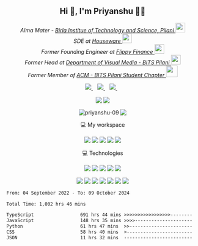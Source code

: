 
<h2 align='center'> Hi 👋, I'm Priyanshu 👨‍💻</h2>


<p align='center'><em>Alma Mater - <a href="https://www.bits-pilani.ac.in/">Birla Institue of Technology and Science, Pilani </a><img src="https://media.giphy.com/media/fYSnHlufseco8Fh93Z/giphy.gif" width="25"></br>SDE at <a href="https://houseware.io/">Houseware </a><img src="https://media.giphy.com/media/WUlplcMpOCEmTGBtBW/giphy.gif" width="25"></br>Former Founding Engineer at <a href="https://www.flippyfinance.com/">Flippy Finance </a><img src="https://media.giphy.com/media/WUlplcMpOCEmTGBtBW/giphy.gif" width="25"></br>Former Head at <a href="https://www.bits-dvm.org">Department of Visual Media - BITS Pilani </a><img src="https://media.giphy.com/media/WUlplcMpOCEmTGBtBW/giphy.gif" width="25"> </br> Former Member of <a href="http://bitsacm.acm.org/index.html">  ACM - BITS Pilani Student Chapter </a><img src="https://media.giphy.com/media/ZVik7pBtu9dNS/giphy.gif" width="30"> 
</em></p>


<!--
**priyanshu-09/priyanshu-09** is a ✨ _special_ ✨ repository because its `README.md` (this file) appears on your GitHub profile.### Hi there 👋

Sirius GIF 
<img align='right' src="https://media.giphy.com/media/3ErmSXChvkv5u/giphy.gif" width="300">

Github Link
<a href="https://github.com/priyanshu-09">
  <img src="https://img.shields.io/badge/GitHub-100000?style=for-the-badge&logo=github&logoColor=white" />
</a>&nbsp;&nbsp;

Here are some ideas to get you started:

- 🔭 I’m currently working on ...
- 🌱 I’m currently learning ...
- 👯 I’m looking to collaborate on ...
- 🤔 I’m looking for help with ...
- 💬 Ask me about ...
- 📫 How to reach me: ...
- 😄 Pronouns: ...
- ⚡ Fun fact: ...
-->

<p align='center'>
  <a href="mailto:f20190558@pilani.bits-pilani.ac.in">
    <img src="https://img.shields.io/badge/Gmail-D14836?style=for-the-badge&logo=gmail&logoColor=white" />
  </a>&nbsp;&nbsp;
   <a href="https://www.linkedin.com/in/priyanshu-3109/">
    <img src="https://img.shields.io/badge/linkedin-%230077B5.svg?&style=for-the-badge&logo=linkedin&logoColor=white" />
  </a>&nbsp;&nbsp;
  <a href="https://instagram.com/damn_sirius">
    <img src="https://img.shields.io/badge/instagram-%23E4405F.svg?&style=for-the-badge&logo=instagram&logoColor=white" />        
  </a>&nbsp;&nbsp;
   
</p>

<p align="center">
  <img align="center" src="https://img.shields.io/github/followers/priyanshu-09?style=social" />  
  <img align="center" src="https://visitor-badge.laobi.icu/badge?page_id=priyanshu-09.visitor-badge" />
</p>

<p align='center'><img align='center' src="https://github-readme-stats.vercel.app/api?username=priyanshu-09&show_icons=true&theme=gotham&count_private=true" alt="priyanshu-09" />
 <img align="center" src="https://github-readme-streak-stats.herokuapp.com/?user=priyanshu-09&theme=dark" /> 
</p>

<p align='center'>
  💻 My workspace<br/><br/>
  <img src="https://img.shields.io/badge/mac%20os-000000?style=for-the-badge&logo=macos&logoColor=F0F0F0" />
  <img src='https://img.shields.io/badge/Visual_Studio_Code-0078D4?style=for-the-badge&logo=visual%20studio%20code&logoColor=white' />
  <img src="https://img.shields.io/badge/M1%20Pro%20-%230071C5.svg?&style=for-the-badge&logo=apple&logoColor=white" />
  <img src="https://img.shields.io/badge/RAM-16GB-%230071C5.svg?&style=for-the-badge&logoColor=white" />
  <img src="https://img.shields.io/badge/iOS-000000?style=for-the-badge&logo=ios&logoColor=white" />
</p>

<p align='center'>
  💻 Technologies<br/><br/>
  <img src='https://img.shields.io/badge/Python-14354C?style=for-the-badge&logo=python&logoColor=white' />
  <img src='https://img.shields.io/badge/JavaScript-F7DF1E?style=for-the-badge&logo=javascript&logoColor=black' />
  <img src="https://img.shields.io/badge/typescript-%23007ACC.svg?style=for-the-badge&logo=typescript&logoColor=white" />
  <img src='https://img.shields.io/badge/HTML5-E34F26?style=for-the-badge&logo=html5&logoColor=white' />
  <img src='https://img.shields.io/badge/CSS3-1572B6?style=for-the-badge&logo=css3&logoColor=white' />
</p>
<p align='center'>
  <img src='https://img.shields.io/badge/React-20232A?style=for-the-badge&logo=react&logoColor=61DAFB' />
  <img src='https://img.shields.io/badge/RASPBERRY%20PI-C51A4A.svg?&style=for-the-badge&logo=raspberry%20pi&logoColor=white' />
  <img src='https://img.shields.io/badge/Node.js-43853D?style=for-the-badge&logo=node.js&logoColor=white' />
  <img src='https://img.shields.io/badge/Express.js-000000?style=for-the-badge&logo=express&logoColor=white' />
  <img src='https://img.shields.io/badge/React Native-20232A?style=for-the-badge&logo=react&logoColor=61DAFB' />
   <img src='https://img.shields.io/badge/Next-black?style=for-the-badge&logo=next.js&logoColor=white' />
  <img src='https://img.shields.io/badge/Sass-CC6699?style=for-the-badge&logo=sass&logoColor=white' />
  
</p>

<!--
<p align="center">
  <img align="center" src="https://github-readme-stats.vercel.app/api/wakatime?username=priyanshu-09&layout=compact&theme=dark" />  
</p> -->
<!--START_SECTION:waka-->

```txt
From: 04 September 2022 - To: 09 October 2024

Total Time: 1,002 hrs 46 mins

TypeScript                 691 hrs 44 mins >>>>>>>>>>>>>>>>>--------   68.98 %
JavaScript                 148 hrs 35 mins >>>>---------------------   14.82 %
Python                     61 hrs 47 mins  >>-----------------------   06.16 %
CSS                        58 hrs 40 mins  >------------------------   05.85 %
JSON                       11 hrs 32 mins  -------------------------   01.15 %
```

<!--END_SECTION:waka-->
